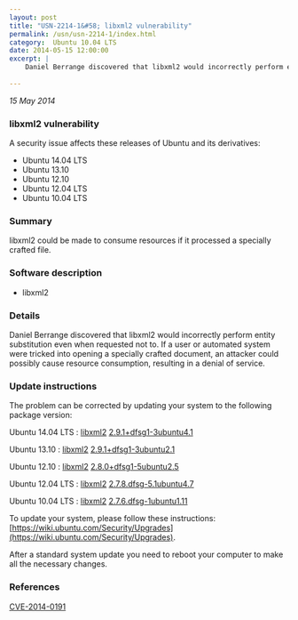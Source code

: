 ```yaml
---
layout: post
title: "USN-2214-1&#58; libxml2 vulnerability"
permalink: /usn/usn-2214-1/index.html
category:  Ubuntu 10.04 LTS
date: 2014-05-15 12:00:00
excerpt: |
    Daniel Berrange discovered that libxml2 would incorrectly perform entity substitution even when requested not to. If a user or automated system were tricked into opening a specially crafted document, an attacker could possibly cause resource consumption, resulting in a denial of service. 
    
--- 
```

 
 

*15 May 2014*

### libxml2 vulnerability

A security issue affects these releases of Ubuntu and its derivatives:

* Ubuntu 14.04 LTS
* Ubuntu 13.10
* Ubuntu 12.10
* Ubuntu 12.04 LTS
* Ubuntu 10.04 LTS

### Summary

libxml2 could be made to consume resources if it processed a specially crafted file.

### Software description

* libxml2 

### Details

Daniel Berrange discovered that libxml2 would incorrectly perform entity substitution even when requested not to. If a user or automated system were tricked into opening a specially crafted document, an attacker could possibly cause resource consumption, resulting in a denial of service. 

### Update instructions

The problem can be corrected by updating your system to the following package version:

Ubuntu 14.04 LTS
 : [libxml2](https://launchpad.net/ubuntu/+source/libxml2) <span> [2.9.1+dfsg1-3ubuntu4.1](https://launchpad.net/ubuntu/+source/libxml2/2.9.1+dfsg1-3ubuntu4.1) </span> 

Ubuntu 13.10
 : [libxml2](https://launchpad.net/ubuntu/+source/libxml2) <span> [2.9.1+dfsg1-3ubuntu2.1](https://launchpad.net/ubuntu/+source/libxml2/2.9.1+dfsg1-3ubuntu2.1) </span> 

Ubuntu 12.10
 : [libxml2](https://launchpad.net/ubuntu/+source/libxml2) <span> [2.8.0+dfsg1-5ubuntu2.5](https://launchpad.net/ubuntu/+source/libxml2/2.8.0+dfsg1-5ubuntu2.5) </span> 

Ubuntu 12.04 LTS
 : [libxml2](https://launchpad.net/ubuntu/+source/libxml2) <span> [2.7.8.dfsg-5.1ubuntu4.7](https://launchpad.net/ubuntu/+source/libxml2/2.7.8.dfsg-5.1ubuntu4.7) </span> 

Ubuntu 10.04 LTS
 : [libxml2](https://launchpad.net/ubuntu/+source/libxml2) <span> [2.7.6.dfsg-1ubuntu1.11](https://launchpad.net/ubuntu/+source/libxml2/2.7.6.dfsg-1ubuntu1.11) </span> 

To update your system, please follow these instructions: [https://wiki.ubuntu.com/Security/Upgrades](https://wiki.ubuntu.com/Security/Upgrades).

After a standard system update you need to reboot your computer to make all the necessary changes. 

### References

 
 [CVE-2014-0191](http://people.ubuntu.com/~ubuntu-security/cve/CVE-2014-0191)
 

